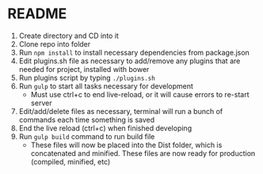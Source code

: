 # README #

1. Create directory and CD into it
2. Clone repo into folder 
3. Run `npm install` to install necessary dependencies from package.json
4. Edit plugins.sh file as necessary to add/remove any plugins that are needed for project, installed with bower
5. Run plugins script by typing `./plugins.sh`
6. Run `gulp` to start all tasks necessary for development
	* Must use ctrl+c to end live-reload, or it will cause errors to re-start server
7. Edit/add/delete files as necessary, terminal will run a bunch of commands each time something is saved
8. End the live reload (ctrl+c) when finished developing
9. Run `gulp build` command to run build file
	* These files will now be placed into the Dist folder, which is concatenated and minified. These files are now ready for production (compiled, minified, etc)